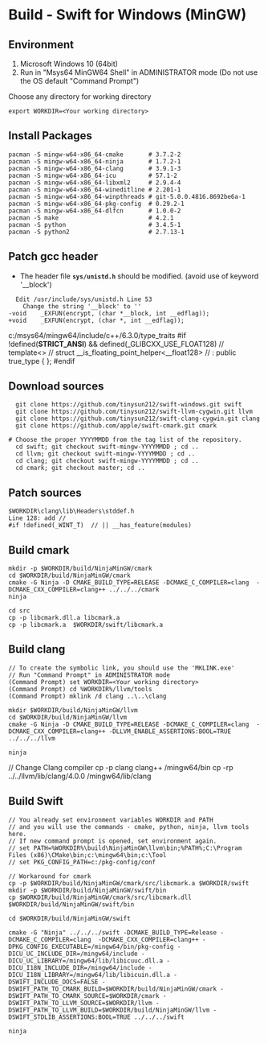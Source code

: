 # Build - Swift for Windows (MinGW)

Environment
----------------

1. Microsoft Windows 10 (64bit)
2. Run in "Msys64 MinGW64 Shell" in ADMINISTRATOR mode
   (Do not use the OS default "Command Prompt")

Choose any directory for working directory
```
export WORKDIR=<Your working directory>
```

Install Packages
----------------------
```
pacman -S mingw-w64-x86_64-cmake       # 3.7.2-2
pacman -S mingw-w64-x86_64-ninja       # 1.7.2-1
pacman -S mingw-w64-x86_64-clang       # 3.9.1-3
pacman -S mingw-w64-x86_64-icu         # 57.1-2
pacman -S mingw-w64-x86_64-libxml2     # 2.9.4-4
pacman -S mingw-w64-x86_64-wineditline # 2.201-1
pacman -S mingw-w64-x86_64-winpthreads # git-5.0.0.4816.8692be6a-1
pacman -S mingw-w64-x86_64-pkg-config  # 0.29.2-1
pacman -S mingw-w64-x86_64-dlfcn       # 1.0.0-2
pacman -S make                         # 4.2.1
pacman -S python                       # 3.4.5-1
pacman -S python2                      # 2.7.13-1
```

Patch gcc header
----------------
  
 - The header file **`sys/unistd.h`** should be modified. (avoid use of keyword '__block')
```
  Edit /usr/include/sys/unistd.h Line 53
    Change the string '__block' to ''
-void    _EXFUN(encrypt, (char *__block, int __edflag)); 
+void    _EXFUN(encrypt, (char *, int __edflag));
```
c:/msys64/mingw64/include/c++/6.3.0/type_traits
#if !defined(__STRICT_ANSI__) && defined(_GLIBCXX_USE_FLOAT128)
//  template<>
//    struct __is_floating_point_helper<__float128>
//    : public true_type { };
#endif

Download sources
----------------
```
  git clone https://github.com/tinysun212/swift-windows.git swift
  git clone https://github.com/tinysun212/swift-llvm-cygwin.git llvm
  git clone https://github.com/tinysun212/swift-clang-cygwin.git clang
  git clone https://github.com/apple/swift-cmark.git cmark

# Choose the proper YYYYMMDD from the tag list of the repository. 
  cd swift; git checkout swift-mingw-YYYYMMDD ; cd ..
  cd llvm; git checkout swift-mingw-YYYYMMDD ; cd ..
  cd clang; git checkout swift-mingw-YYYYMMDD ; cd ..
  cd cmark; git checkout master; cd ..
```

Patch sources
-------------
```
$WORKDIR\clang\lib\Headers\stddef.h
Line 128: add //
#if !defined(_WINT_T)  // || __has_feature(modules)
```

Build cmark
-----------
```
mkdir -p $WORKDIR/build/NinjaMinGW/cmark
cd $WORKDIR/build/NinjaMinGW/cmark
cmake -G Ninja -D CMAKE_BUILD_TYPE=RELEASE -DCMAKE_C_COMPILER=clang  -DCMAKE_CXX_COMPILER=clang++ ../../../cmark
ninja

cd src
cp -p libcmark.dll.a libcmark.a
cp -p libcmark.a  $WORKDIR/swift/libcmark.a
```

Build clang
-----------
```
// To create the symbolic link, you should use the 'MKLINK.exe'
// Run "Command Prompt" in ADMINISTRATOR mode
(Command Prompt) set WORKDIR=<Your working directory>
(Command Prompt) cd %WORKDIR%/llvm/tools
(Command Prompt) mklink /d clang ..\..\clang

mkdir $WORKDIR/build/NinjaMinGW/llvm
cd $WORKDIR/build/NinjaMinGW/llvm
cmake -G Ninja -D CMAKE_BUILD_TYPE=RELEASE -DCMAKE_C_COMPILER=clang  -DCMAKE_CXX_COMPILER=clang++ -DLLVM_ENABLE_ASSERTIONS:BOOL=TRUE ../../../llvm

ninja
```

// Change Clang compiler
cp -p clang clang++ /mingw64/bin
cp -rp ../../llvm/lib/clang/4.0.0 /mingw64/lib/clang



Build Swift
-----------
```
// You already set environment variables WORKDIR and PATH
// and you will use the commands - cmake, python, ninja, llvm tools here.
// If new command prompt is opened, set environment again.
// set PATH=%WORKDIR%\build\NinjaMinGW\llvm\bin;%PATH%;C:\Program Files (x86)\CMake\bin;c:\mingw64\bin;c:\Tool
// set PKG_CONFIG_PATH=c:/pkg-config/conf

// Workaround for cmark
cp -p $WORKDIR/build/NinjaMinGW/cmark/src/libcmark.a $WORKDIR/swift
mkdir -p $WORKDIR/build/NinjaMinGW/swift/bin		
cp $WORKDIR/build/NinjaMinGW/cmark/src/libcmark.dll $WORKDIR/build/NinjaMinGW/swift/bin		

cd $WORKDIR/build/NinjaMinGW/swift

cmake -G "Ninja" ../../../swift -DCMAKE_BUILD_TYPE=Release -DCMAKE_C_COMPILER=clang  -DCMAKE_CXX_COMPILER=clang++ -DPKG_CONFIG_EXECUTABLE=/mingw64/bin/pkg-config -DICU_UC_INCLUDE_DIR=/mingw64/include -DICU_UC_LIBRARY=/mingw64/lib/libicuuc.dll.a -DICU_I18N_INCLUDE_DIR=/mingw64/include -DICU_I18N_LIBRARY=/mingw64/lib/libicuin.dll.a -DSWIFT_INCLUDE_DOCS=FALSE -DSWIFT_PATH_TO_CMARK_BUILD=$WORKDIR/build/NinjaMinGW/cmark -DSWIFT_PATH_TO_CMARK_SOURCE=$WORKDIR/cmark -DSWIFT_PATH_TO_LLVM_SOURCE=$WORKDIR/llvm -DSWIFT_PATH_TO_LLVM_BUILD=$WORKDIR/build/NinjaMinGW/llvm -DSWIFT_STDLIB_ASSERTIONS:BOOL=TRUE ../../../swift

ninja
```
